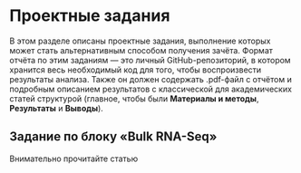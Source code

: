 # Проектные задания

В этом разделе описаны проектные задания, выполнение которых может стать альтернативным способом получения зачёта. Формат отчёта по этим заданиям — это личный GitHub-репозиторий, в котором хранится весь необходимый код для того, чтобы воспроизвести результаты анализа. Также он должен содержать .pdf-файл с отчётом и подробным описанием результатов с классической для академических статей структурой (главное, чтобы были **Материалы и методы**, **Результаты** и **Выводы**).

## Задание по блоку «Bulk RNA-Seq»

Внимательно прочитайте статью 
